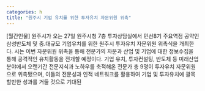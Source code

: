 ```yaml
---
categories: h
title: "원주시 기업 유치를 위한 투자유치 자문위원 위촉"
---
```

[월간인물] 원주시가 오는 27일 원주시청 7층 투자상담실에서 민선8기 주요역점 공약인 삼성반도체 및 중․대규모 기업유치를 위한 원주시 투자유치 자문위원 위촉식을 개최한다. 시는 이번 자문위원 위촉을 통해 전문가의 자문과 산업 및 기업에 대한 정보수집을 통해 공격적인 유치활동을 전개할 예정이다. 기업 유치, 투자컨설팅, 반도체 등 미래산업 분야에서 오랜기간 전문지식과 노하우를 축적해온 전문가 총 9명이 투자유치 자문위원으로 위촉됐으며, 이들의 전문성과 인적 네트워크를 활용하여 기업 및 투자유치에 괄목할만한 성과를 거둘 것으로 기대된